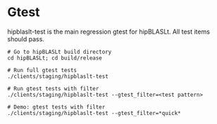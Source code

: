 # Gtest

hipblaslt-test is the main regression gtest for hipBLASLt. All test items should pass.

```shell
# Go to hipBLASLt build directory
cd hipBLASLt; cd build/release

# Run full gtest tests
./clients/staging/hipblaslt-test

# Run gtest tests with filter
./clients/staging/hipblaslt-test --gtest_filter=<test pattern>

# Demo: gtest tests with filter
./clients/staging/hipblaslt-test --gtest_filter=*quick*
```
